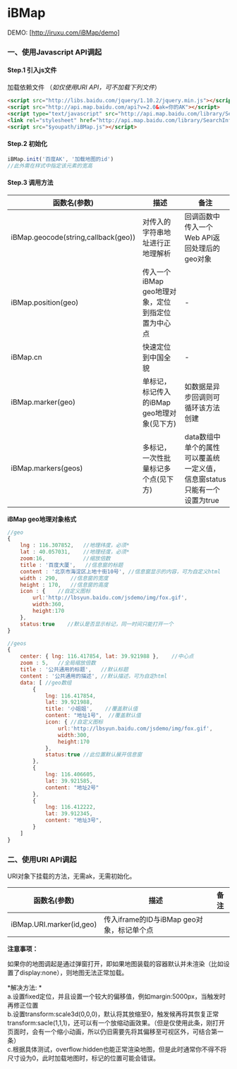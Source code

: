 # iBMap
DEMO: [http://iruxu.com/iBMap/demo]

### 一、使用Javascript API调起
#### Step.1 引入js文件

加载依赖文件 （*如仅使用URI API，可不加载下列文件*）
```html
<script src="http://libs.baidu.com/jquery/1.10.2/jquery.min.js"></script>
<script src="http://api.map.baidu.com/api?v=2.0&ak=你的AK"></script>
<script type="text/javascript" src="http://api.map.baidu.com/library/SearchInfoWindow/1.5/src/SearchInfoWindow_min.js"></script>
<link rel="stylesheet" href="http://api.map.baidu.com/library/SearchInfoWindow/1.5/src/SearchInfoWindow_min.css" />
<script src="$youpath/iBMap.js"></script> 
```

#### Step.2 初始化
```javascript
iBMap.init('百度AK', '加载地图的id')
//此外需在样式中指定该元素的宽高
```

#### Step.3 调用方法
| 函数名(参数) | 描述 | 备注   |
|-------------| -----| ------|
| iBMap.geocode(string,callback(geo)) | 对传入的字符串地址进行正地理解析 | 回调函数中传入一个Web API返回处理后的geo对象
| iBMap.position(geo) | 传入一个iBMap geo地理对象，定位到指定位置为中心点 | - |
| iBMap.cn | 快速定位到中国全貌 | - |
| iBMap.marker(geo) | 单标记，标记传入的iBMap geo地理对象(见下方) | 如数据是异步回调则可循环该方法创建 |
| iBMap.markers(geos) | 多标记，一次性批量标记多个点(见下方) | data数组中单个的属性可以覆盖统一定义值，信息窗status只能有一个设置为true |


**iBMap geo地理对象格式**
```javascript
//geo
{
    lng : 116.307852,   //地理纬度，必须*
    lat : 40.057031,    //地理经度，必须*
    zoom:16,            //缩放倍数
    title : '百度大厦',   //信息窗的标题
    content : '北京市海淀区上地十街10号', //信息窗显示的内容，可为自定义html
    width : 290,    //信息窗的宽度
    height : 170,   //信息窗的高度
    icon : {    //自定义图标
        url:'http://lbsyun.baidu.com/jsdemo/img/fox.gif',
        width:360,
        height:170
    },  
    status:true    //默认是否显示标记，同一时间只能打开一个
}
```

```javascript
//geos
{
    center: { lng: 116.417854, lat: 39.921988 },    //中心点
    zoom : 5,   //全局缩放倍数
    title : '公共通用的标题',   //默认标题
    content : '公共通用的描述', //默认描述，可为自定html
    data: [ //geo数组
        {
            lng: 116.417854,
            lat: 39.921988,
            title: '小姐姐',    //覆盖默认值
            content: "地址1号",  //覆盖默认值
            icon: { //自定义图标
                url:'http://lbsyun.baidu.com/jsdemo/img/fox.gif',
                width:300,
                height:170
            },
            status:true //此位置默认展开信息窗
        },
        {
            lng: 116.406605,
            lat: 39.921585,
            content: "地址2号"
        },
        {
            lng: 116.412222,
            lat: 39.912345,
            content: "地址3号",
        }
    ]
}
```

### 二、使用URI API调起
URI对象下挂载的方法，无需ak，无需初始化。

| 函数名(参数) | 描述 | 备注 |
|------------ |-----| ---- |
| iBMap.URI.marker(id,geo) | 传入iframe的ID与iBMap geo对象，标记单个点 | 

**注意事项：**

如果你的地图调起是通过弹窗打开，即如果地图装载的容器默认并未渲染（比如设置了display:none），则地图无法正常加载。

*解决方法: *  
a.设置fixed定位，并且设置一个较大的偏移值，例如margin:5000px，当触发时再修正位置  
b.设置transform:scale3d(0,0,0)，默认将其放缩至0，触发候再将其恢复正常transform:sacle(1,1,1)，还可以有一个放缩动画效果。（但是仅使用此条，刚打开页面时，会有一个缩小动画，所以仍旧需要先将其偏移至可视区外，可结合第一条）  
c.根据具体测试，overflow:hidden也能正常渲染地图，但是此时通常你不得不将尺寸设为0，此时加载地图时，标记的位置可能会错误。


